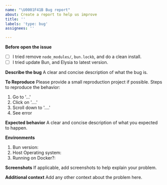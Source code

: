```yaml
---
name: "\U0001F41B Bug report"
about: Create a report to help us improve
title: ''
labels: 'type: bug'
assignees: ''

---
```


**Before open the issue**
- [ ] I tried remove `node_modules/`, `bun.lockb`, and do a clean install.
- [ ] I tried update Bun, and Elysia to latest version.

**Describe the bug**
A clear and concise description of what the bug is.

**To Reproduce**
Please provide a small reproduction project if possible. Steps to reproduce the behavior:
1. Go to '...'
2. Click on '....'
3. Scroll down to '....'
4. See error

**Expected behavior**
A clear and concise description of what you expected to happen.

**Environments**
1. Bun version: <!-- get it by running `bun -v` -->
2. Host Operating system: <!-- i.e. Windows 11 23H2, macOS 14.4.1 -->
3. Running on Docker?: <!-- yes/no -->

**Screenshots**
If applicable, add screenshots to help explain your problem.

**Additional context**
Add any other context about the problem here.
